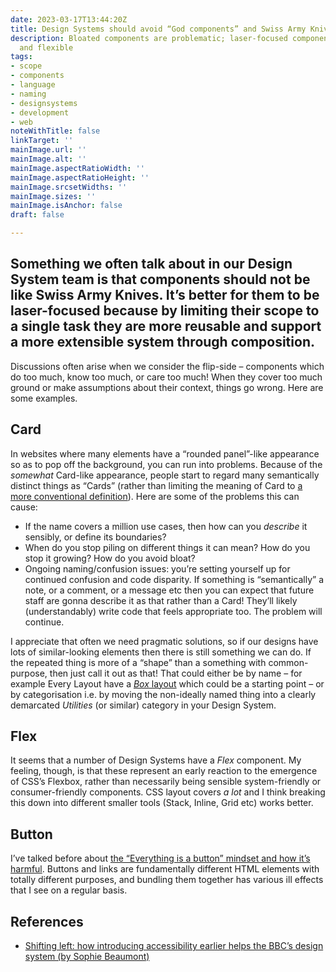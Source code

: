 ```yaml
---
date: 2023-03-17T13:44:20Z
title: Design Systems should avoid “God components” and Swiss Army Knives
description: Bloated components are problematic; laser-focused components are reusable
  and flexible
tags:
- scope
- components
- language
- naming
- designsystems
- development
- web
noteWithTitle: false
linkTarget: ''
mainImage.url: ''
mainImage.alt: ''
mainImage.aspectRatioWidth: ''
mainImage.aspectRatioHeight: ''
mainImage.srcsetWidths: ''
mainImage.sizes: ''
mainImage.isAnchor: false
draft: false

---
```

Something we often talk about in our Design System team is that components should not be like Swiss Army Knives. It’s better for them to be laser-focused because by limiting their scope to a single task they are more reusable and support a more extensible system through composition.
---

Discussions often arise when we consider the flip-side – components which do too much, know too much, or care too much! When they cover too much ground or make assumptions about their context, things go wrong. Here are some examples.

## Card

In websites where many elements have a “rounded panel”-like appearance so as to pop off the background, you can run into problems. Because of the _somewhat_ Card-like appearance, people start to regard many semantically distinct things as “Cards” (rather than limiting the meaning of Card to [a more conventional definition](https://www.bbc.co.uk/gel/features/cards)). Here are some of the problems this can cause:

* If the name covers a million use cases, then how can you _describe_ it sensibly, or define its boundaries? 
* When do you stop piling on different things it can mean? How do you stop it growing? How do you avoid bloat?
* Ongoing naming/confusion issues: you’re setting yourself up for continued confusion and code disparity. If something is “semantically” a note, or a comment, or a message etc then you can expect that future staff are gonna describe it as that rather than a Card! They’ll likely (understandably) write code that feels appropriate too. The problem will continue. 

I appreciate that often we need pragmatic solutions, so if our designs have lots of similar-looking elements then there is still something we can do. If the repeated thing is more of a “shape” than a something with common-purpose, then just call it out as that! That could either be by name – for example Every Layout have a [_Box_ layout](https://every-layout.dev/layouts/box/) which could be a starting point – or by categorisation i.e. by moving the non-ideally named thing into a clearly demarcated _Utilities_ (or similar) category in your Design System.

## Flex

It seems that a number of Design Systems have a _Flex_ component. My feeling, though,  is that these represent an early reaction to the emergence of CSS’s Flexbox, rather than necessarily being sensible system-friendly or consumer-friendly components. CSS layout covers _a lot_ and I think breaking this down into different smaller tools (Stack, Inline, Grid etc) works better. 

## Button

I’ve talked before about [the “Everything is a button” mindset and how it’s harmful](https://fuzzylogic.me/posts/buttons-versus-links-differences-and-tips/). Buttons and links are fundamentally different HTML elements with totally different purposes, and bundling them together has various ill effects that I see on a regular basis.

## References

* [Shifting left: how introducing accessibility earlier helps the BBC’s design system (by Sophie Beaumont)](https://fuzzylogic.me/posts/2021-05-24-shifting-left-how-introducing-accessibility-earlier-helps-the-bbcs-design-system-or-by-sophie-beaumont-or-bbc-design-engineering/)
